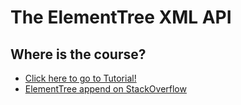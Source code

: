 # The ElementTree XML API

## Where is the course?
- [Click here to go to Tutorial!](https://docs.python.org/3.7/library/xml.etree.elementtree.html)
- [ElementTree append on StackOverflow](https://stackoverflow.com/questions/22772739/python-xml-etree-elementtree-append-to-subelement)